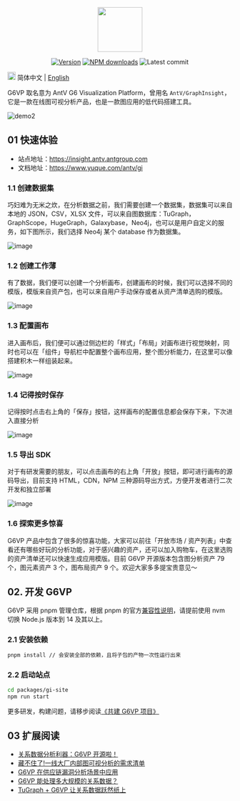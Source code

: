 <p align="center">
  <a href="https://insight.antv.antgroup.com">
    <img width="100" src="https://mdn.alipayobjects.com/huamei_qa8qxu/afts/img/A*JWHaT5RS95YAAAAAAAAAAAAADmJ7AQ/original">
  </a>
</p>

<div align="center">
  
[![Version](https://badgen.net/npm/v/@antv/gi-sdk)](https://www.npmjs.com/@antv/gi-sdk)
[![NPM downloads](http://img.shields.io/npm/dm/@antv/gi-sdk.svg)](http://npmjs.com/@antv/gi-sdk)
![Latest commit](https://badgen.net/github/last-commit/antvis/graphinsight)
  
</div>

<img src="https://gw.alipayobjects.com/zos/antfincdn/R8sN%24GNdh6/language.svg" width="18"> 简体中文 | [English](./README.en-US.md)

G6VP 取名意为 AntV G6 Visualization Platform，曾用名 `AntV/GraphInsight`，它是一款在线图可视分析产品，也是一款图应用的低代码搭建工具。

![demo2](https://github.com/antvis/G6VP/assets/10703060/40560cd2-3fea-41f8-888b-5abc1eb09b66)

## 01 快速体验

- 站点地址：https://insight.antv.antgroup.com
- 文档地址：https://www.yuque.com/antv/gi

### 1.1 创建数据集

巧妇难为无米之炊，在分析数据之前，我们需要创建一个数据集，数据集可以来自本地的 JSON，CSV，XLSX 文件，可以来自图数据库：TuGraph，GraphScope，HugeGraph，Galaxybase，Neo4j，也可以是用户自定义的服务，如下图所示，我们选择 Neo4j 某个 database 作为数据集。

![image](https://github.com/antvis/G6VP/assets/10703060/85667759-70b2-4166-8181-47cb9e9fa3a3)

### 1.2 创建工作薄

有了数据，我们便可以创建一个分析画布，创建画布的时候，我们可以选择不同的模版，模版来自资产包，也可以来自用户手动保存或者从资产清单选购的模版。

![image](https://github.com/antvis/G6VP/assets/10703060/91d44a3e-873c-48e6-9a82-3576677d73a8)

### 1.3 配置画布

进入画布后，我们便可以通过侧边栏的「样式」「布局」对画布进行视觉映射，同时也可以在「组件」导航栏中配置整个画布应用，整个图分析能力，在这里可以像搭建积木一样组装起来。

![image](https://github.com/antvis/G6VP/assets/10703060/a1069da9-3034-4580-a3fc-c3d824445d4a)

### 1.4 记得按时保存

记得按时点击右上角的「保存」按钮，这样画布的配置信息都会保存下来，下次进入直接分析

![image](https://github.com/antvis/G6VP/assets/10703060/11779885-5e43-4c37-81c4-54f152d9ebbe)

### 1.5 导出 SDK

对于有研发需要的朋友，可以点击画布的右上角「开放」按钮，即可进行画布的源码导出，目前支持 HTML，CDN，NPM 三种源码导出方式，方便开发者进行二次开发和独立部署

![image](https://github.com/antvis/G6VP/assets/10703060/557a3555-60f6-432f-a898-073bfe478983)

### 1.6 探索更多惊喜

G6VP 产品中包含了很多的惊喜功能，大家可以前往「开放市场 / 资产列表」中查看还有哪些好玩的分析功能，对于感兴趣的资产，还可以加入购物车，在这里选购的资产清单还可以快速生成应用模版。目前 G6VP 开源版本包含图分析资产 79 个，图元素资产 3 个，图布局资产 9 个。欢迎大家多多提宝贵意见～

## 02. 开发 G6VP

G6VP 采用 pnpm 管理仓库，根据 pnpm 的官方[兼容性说明](https://pnpm.io/installation#compatibility)，请提前使用 nvm 切换 Node.js 版本到 14 及其以上。

### 2.1 安装依赖

```bash
pnpm install // 会安装全部的依赖，且将子包的产物一次性运行出来
```

### 2.2 启动站点

```bash
cd packages/gi-site
npm run start
```

更多研发，构建问题，请移步阅读[《共建 G6VP 项目》](/docs/CONTRIBUTING.md)

## 03 扩展阅读

- [关系数据分析利器：G6VP 开源啦！](https://www.yuque.com/antv/blog/hvyi6wtaqsgug2a6)
- [藏不住了!一线大厂内部图可视分析的需求清单](https://www.yuque.com/antv/gi/hzbk0g)
- [G6VP 在供应链漏洞分析场景中应用](https://www.yuque.com/antv/gi/nxv0yx)
- [G6VP 能处理多大规模的关系数据？](https://www.yuque.com/antv/gi/geyqyr)
- [TuGraph + G6VP 让关系数据跃然纸上](https://www.bilibili.com/video/BV1Vv4y1V7tH)
